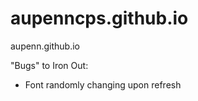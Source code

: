 # aupenncps.github.io

aupenn.github.io

"Bugs" to Iron Out: 
 - Font randomly changing upon refresh
